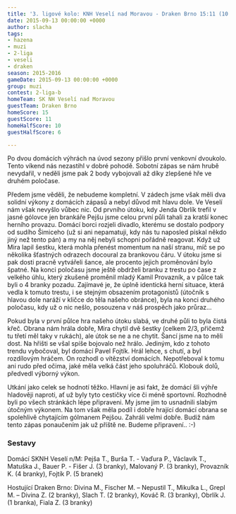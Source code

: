 ```yaml
---
title: '3. ligové kolo: KNH Veselí nad Moravou - Draken Brno 15:11 (10:6)'
date: 2015-09-13 00:00:00 +0000
author: slacha
tags:
- hazena
- muzi
- 2-liga
- veseli
- draken
season: 2015-2016
gameDate: 2015-09-13 00:00:00 +0000
group: muzi
contest: 2-liga-b
homeTeam: SK NH Veselí nad Moravou
guestTeam: Draken Brno
homeScore: 15
guestScore: 11
homeHalfScore: 10
guestHalfScore: 6

---
```

Po dvou domácích výhrách na úvod sezony přišlo první venkovní dvoukolo. Tento víkend nás nezastihl v dobré pohodě. Sobotní zápas se nám hrubě nevydařil, v neděli jsme pak 2 body vybojovali až díky zlepšené hře ve druhém poločase.

Předem jsme věděli, že nebudeme kompletní. V zádech jsme však měli dva solidní výkony z domácích zápasů a nebyl důvod mít hlavu dole. Ve Veselí nám však nevyšlo vůbec nic. Od prvního útoku, kdy Jenda Obrlík trefil v jasné gólovce jen brankáře Pejšu jsme celou první půli tahali za kratší konec herního provazu. Domácí borci rozjeli divadlo, kterému se dostalo podpory od sudího Šimiceho (už si ani nepamatuji, kdy nás tu naposled pískal někdo jiný než tento pán) a my na něj nebyli schopni pořádně reagovat. Když už Mira lapil šestku, která mohla přenést momentum na naší stranu, míč se po několika šťastných odrazech docoural za brankovou čáru. V útoku jsme si pak dosti pracně vytvářeli šance, ale procento jejich proměnování bylo špatné. Na konci poločasu jsme ještě obdrželi branku z trestu po čase z velkého úhlu, který zkušeně proměnil mladý Kamil Provazník, a v půlce tak byli o 4 branky pozadu. Zajímavé je, že úplně identická herní situace, která vedla k tomuto trestu, i se stejným obsazením protagonistů (útočník s hlavou dole naráží v kličce do těla našeho obránce), byla na konci druhého poločasu, kdy už o nic nešlo, posouzena v náš prospěch jako průraz...

Pokud byla v první půlce hra našeho útoku slabá, ve druhé půli to byla čistá křeč. Obrana nám hrála dobře, Mira chytil dvě šestky (celkem 2/3, přičemž tu třetí měl taky v rukách), ale útok se ne a ne chytit. Šancí jsme na to měli dost. Na hřišti se všal spíše bojovalo než hrálo. Jediným, kdo z tohoto trendu vybočoval, byl domácí Pavel Fojtík. Hrál lehce, s chutí, a byl rozdílovým hráčem. On rozhodl o vítězství domácích. Nepotřeboval k tomu ani rudo před očima, jaké měla velká část jeho spoluhráčů. Klobouk dolů, předvedl výborný výkon.

Utkání jako celek se hodnotí těžko. Hlavní je asi fakt, že domácí šli výhře hladověji naproti, ať už byly tyto cestičky více či méně sportovní. Rozhodně byli po všech stránkách lépe připraveni. My jsme jim to usnadnili slabým útočným výkonem. Na tom však měla podíl i dobře hrající domácí obrana se spolehlivě chytajícím gólmanem Pejšou. Zahráli velmi dobře. Budiž nám tento zápas ponaučením jak už příště ne. Budeme připravení.. :-)

### Sestavy

Domácí SKNH Veselí n/M: Pejša T., Burša T. - Vaďura P., Václavík T., Matuška J., Bauer P. - Fišer J. (3 branky), Malovaný P. (3 branky), Provazník K. (4 branky), Fojtík P. (5 branek)

Hostující Draken Brno: Divina M., Fischer M. – Nepustil T., Mikulka L., Grepl M. – Divina Z. (2 branky), Slach T. (2 branky), Kováč R. (3 branky), Obrlík J. (1 branka), Fiala Z. (3 branky)
